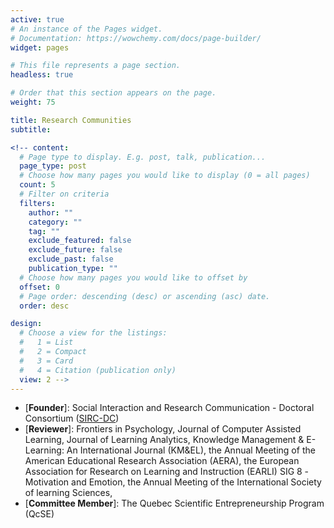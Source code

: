 ```yaml
---
active: true
# An instance of the Pages widget.
# Documentation: https://wowchemy.com/docs/page-builder/
widget: pages

# This file represents a page section.
headless: true

# Order that this section appears on the page.
weight: 75

title: Research Communities
subtitle:

<!-- content:
  # Page type to display. E.g. post, talk, publication...
  page_type: post
  # Choose how many pages you would like to display (0 = all pages)
  count: 5
  # Filter on criteria
  filters:
    author: ""
    category: ""
    tag: ""
    exclude_featured: false
    exclude_future: false
    exclude_past: false
    publication_type: ""
  # Choose how many pages you would like to offset by
  offset: 0
  # Page order: descending (desc) or ascending (asc) date.
  order: desc

design:
  # Choose a view for the listings:
  #   1 = List
  #   2 = Compact
  #   3 = Card
  #   4 = Citation (publication only)
  view: 2 -->
---
```

* [**Founder**]: Social Interaction and Research Communication - Doctoral Consortium ([SIRC-DC](https://coda.io/d/SIRC-DC_dATy4dQTDVr/SIRC-DC-McGill-ECP_suqUg#_luYsd))
* [**Reviewer**]: Frontiers in Psychology, Journal of Computer Assisted Learning, Journal of Learning Analytics, Knowledge Management & E-Learning: An International Journal (KM&EL), the Annual Meeting of the American Educational Research Association (AERA), 
the European Association for Research on Learning and Instruction (EARLI) SIG 8 -Motivation and Emotion, the Annual Meeting of the International Society of learning Sciences,
* [**Committee Member**]: The Quebec Scientific Entrepreneurship Program (QcSE)
